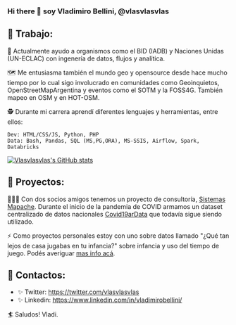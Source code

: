 ### Hi there 👋 soy Vladimiro Bellini, @vlasvlasvlas


## 🖤 Trabajo:

👷 Actualmente ayudo a organismos como el BID (IADB) y Naciones Unidas (UN-ECLAC) con ingenería de datos, flujos y analítica.

🗺️ Me entusiasma también el mundo geo y opensource desde hace mucho tiempo por lo cual sigo involucrado en comunidades como Geoinquietos, OpenStreetMapArgentina y eventos como el SOTM y la FOSS4G. También mapeo en OSM y en HOT-OSM.

🕵 Durante mi carrera aprendí diferentes lenguajes y herramientas, entre ellos:

    Dev: HTML/CSS/JS, Python, PHP
    Data: Bash, Pandas, SQL (MS,PG,ORA), MS-SSIS, Airflow, Spark, Databricks

[![Vlasvlasvlas's GitHub stats](https://github-readme-stats.vercel.app/api?username=vlasvlasvlas)](https://github.com/vlasvlasvlas/github-readme-stats)

## 🖤 Proyectos:

🧑‍🤝‍🧑 Con dos socios amigos tenemos un proyecto de consultoría, [Sistemas Mapache](https://smapache.com.ar/es/). Durante el inicio de la pandemia de COVID armamos un dataset centralizado de datos nacionales [Covid19arData](https://github.com/SistemasMapache/Covid19arData) que todavía sigue siendo utilizado.

⚡ Como proyectos personales estoy con uno sobre datos llamado "¿Qué tan lejos de casa jugabas en tu infancia?" sobre infancia y uso del tiempo de juego. Podés averiguar [mas info acá](https://docs.google.com/presentation/d/e/2PACX-1vR6HCGy6Iq3ICA2urQsDEVVJhoXhyJKK_AGJ4VQyVnf6nZVmSX6IEz6Gfo62-QaVIc-g9mGfWCle4iD/pub?start=false&loop=false&delayms=3000). 

## 🖤 Contactos: 
* ✨ Twitter: https://twitter.com/vlasvlasvlas
* ✨ Linkedin: https://www.linkedin.com/in/vladimirobellini/

🏄 Saludos! Vladi.
